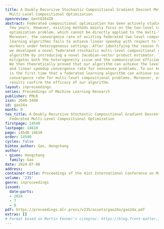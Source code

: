 ```yaml
---
title: A Doubly Recursive Stochastic Compositional Gradient Descent Method for Federated
  Multi-Level Compositional Optimization
openreview: GentO2E4ID
abstract: Federated compositional optimization has been actively studied in the past
  few years. However, existing methods mainly focus on the two-level compositional
  optimization problem, which cannot be directly applied to the multi-level counterparts.
  Moreover, the convergence rate of existing federated two-level compositional optimization
  learning algorithms fails to achieve linear speedup with respect to the number of
  workers under heterogeneous settings. After identifying the reason for this failure,
  we developed a novel federated stochastic multi-level compositional optimization
  algorithm by introducing a novel Jacobian-vector product estimator. This innovation
  mitigates both the heterogeneity issue and the communication efficiency issue simultaneously.
  We then theoretically proved that our algorithm can achieve the level-independent
  and linear speedup convergence rate for nonconvex problems. To our knowledge, this
  is the first time that a federated learning algorithm can achieve such a favorable
  convergence rate for multi-level compositional problems. Moreover, experimental
  results confirm the efficacy of our algorithm.
layout: inproceedings
series: Proceedings of Machine Learning Research
publisher: PMLR
issn: 2640-3498
id: gao24a
month: 0
tex_title: A Doubly Recursive Stochastic Compositional Gradient Descent Method for
  Federated Multi-Level Compositional Optimization
firstpage: 14540
lastpage: 14610
page: 14540-14610
order: 14540
cycles: false
bibtex_author: Gao, Hongchang
author:
- given: Hongchang
  family: Gao
date: 2024-07-08
address:
container-title: Proceedings of the 41st International Conference on Machine Learning
volume: '235'
genre: inproceedings
issued:
  date-parts:
  - 2024
  - 7
  - 8
pdf: https://proceedings.mlr.press/v235/assets/gao24a/gao24a.pdf
extras: []
# Format based on Martin Fenner's citeproc: https://blog.front-matter.io/posts/citeproc-yaml-for-bibliographies/
---
```

